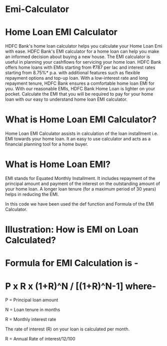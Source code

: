 # Emi-Calculator

# Home Loan EMI Calculator
HDFC Bank's home loan calculator helps you calculate your Home Loan Emi with ease. HDFC Bank's EMI calculator for a home loan can help you make an informed decision about buying a new house. The EMI calculator is useful in planning your cashflows for servicing your home loan. HDFC Bank offers home loans with EMIs starting from ₹787 per lac and interest rates starting from 8.75%* p.a. with additional features such as flexible repayment options and top-up loan. With a low-interest rate and long repayment tenure, HDFC Bank ensures a comfortable home loan EMI for you. With our reasonable EMIs, HDFC Bank Home Loan is lighter on your pocket. Calculate the EMI that you will be required to pay for your home loan with our easy to understand home loan EMI calculator.

# What is Home Loan EMI Calculator?
Home Loan EMI Calculator assists in calculation of the loan installment i.e. EMI towards your home loan. It an easy to use calculator and acts as a financial planning tool for a home buyer.

# What is Home Loan EMI?
EMI stands for Equated Monthly Installment. It includes repayment of the principal amount and payment of the interest on the outstanding amount of your home loan. A longer loan tenure (for a maximum period of 30 years) helps in reducing the EMI.

In this code  we have been used the def function and Formula of the EMI  Calculator.

# Illustration: How is EMI on Loan Calculated?
# Formula for EMI Calculation is -

# P x R x (1+R)^N / [(1+R)^N-1] where-

P = Principal loan amount

N = Loan tenure in months

R = Monthly interest rate

The rate of interest (R) on your loan is calculated per month.

R = Annual Rate of interest/12/100
